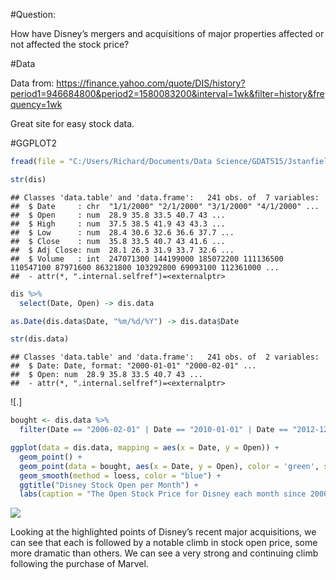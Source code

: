 \#Question:

How have Disney’s mergers and acquisitions of major properties affected
or not affected the stock price?

\#Data

Data from:
<https://finance.yahoo.com/quote/DIS/history?period1=946684800&period2=1580083200&interval=1wk&filter=history&frequency=1wk>

Great site for easy stock
data.

\#GGPLOT2

``` r
fread(file = "C:/Users/Richard/Documents/Data Science/GDAT515/Jstanfield-Assignment2/DIS.csv") -> dis

str(dis)
```

    ## Classes 'data.table' and 'data.frame':   241 obs. of  7 variables:
    ##  $ Date     : chr  "1/1/2000" "2/1/2000" "3/1/2000" "4/1/2000" ...
    ##  $ Open     : num  28.9 35.8 33.5 40.7 43 ...
    ##  $ High     : num  37.5 38.5 41.9 43 43.3 ...
    ##  $ Low      : num  28.4 30.6 32.6 36.6 37.7 ...
    ##  $ Close    : num  35.8 33.5 40.7 43 41.6 ...
    ##  $ Adj Close: num  28.1 26.3 31.9 33.7 32.6 ...
    ##  $ Volume   : int  247071300 144199000 185072200 111136500 110547100 87971600 86321800 103292800 69093100 112361000 ...
    ##  - attr(*, ".internal.selfref")=<externalptr>

``` r
dis %>%
  select(Date, Open) -> dis.data

as.Date(dis.data$Date, "%m/%d/%Y") -> dis.data$Date

str(dis.data)
```

    ## Classes 'data.table' and 'data.frame':   241 obs. of  2 variables:
    ##  $ Date: Date, format: "2000-01-01" "2000-02-01" ...
    ##  $ Open: num  28.9 35.8 33.5 40.7 43 ...
    ##  - attr(*, ".internal.selfref")=<externalptr>

![.]

``` r
bought <- dis.data %>%
  filter(Date == "2006-02-01" | Date == "2010-01-01" | Date == "2012-12-01" | Date == "2019-04-01")

ggplot(data = dis.data, mapping = aes(x = Date, y = Open)) +
  geom_point() +
  geom_point(data = bought, aes(x = Date, y = Open), color = 'green', size = 5) +
  geom_smooth(method = loess, color = "blue") +
  ggtitle("Disney Stock Open per Month") +
  labs(caption = "The Open Stock Price for Disney each month since 2000. The purchases of Pixar, Marvel, Lucasfilm, and Fox are highlighted.")
```

![](Jstanfield-Assignment2_files/figure-gfm/unnamed-chunk-1-1.png)<!-- -->

Looking at the highlighted points of Disney’s recent major acquisitions,
we can see that each is followed by a notable climb in stock open price,
some more dramatic than others. We can see a very strong and continuing
climb following the purchase of Marvel.
